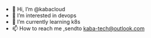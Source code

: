 - 👋 Hi, I’m @kabacloud
- 👀 I’m interested in devops
- 🌱 I’m currently learning k8s
- 📫 How to reach me ,sendto kaba-tech@outlook.com

<!---
kabacloud/kabacloud is a ✨ special ✨ repository because its `README.md` (this file) appears on your GitHub profile.
You can click the Preview link to take a look at your changes.
--->
